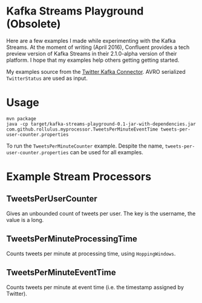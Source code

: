 Kafka Streams Playground (Obsolete)
===================================

Here are a few examples I made while experimenting with the Kafka Streams.
At the moment of writing (April 2016), Confluent provides a tech preview version of Kafka Streams in their 2.1.0-alpha version of their platform.
I hope that my examples help others getting getting started.

My examples source from the [Twitter Kafka Connector](https://github.com/Eneco/kafka-connect-twitter).
AVRO serialized `TwitterStatus` are used as input.

Usage
=====

    mvn package
    java -cp target/kafka-streams-playground-0.1-jar-with-dependencies.jar com.github.rollulus.myprocessor.TweetsPerMinuteEventTime tweets-per-user-counter.properties

To run the `TweetsPerMinuteCounter` example. Despite the name, `tweets-per-user-counter.properties` can be used for all examples. 

Example Stream Processors
=========================

TweetsPerUserCounter
--------------------

Gives an unbounded count of tweets per user.
The key is the username, the value is a long.

TweetsPerMinuteProcessingTime
-----------------------------

Counts tweets per minute at processing time, using `HoppingWindows`.

TweetsPerMinuteEventTime
------------------------

Counts tweets per minute at event time (i.e. the timestamp assigned by Twitter).

